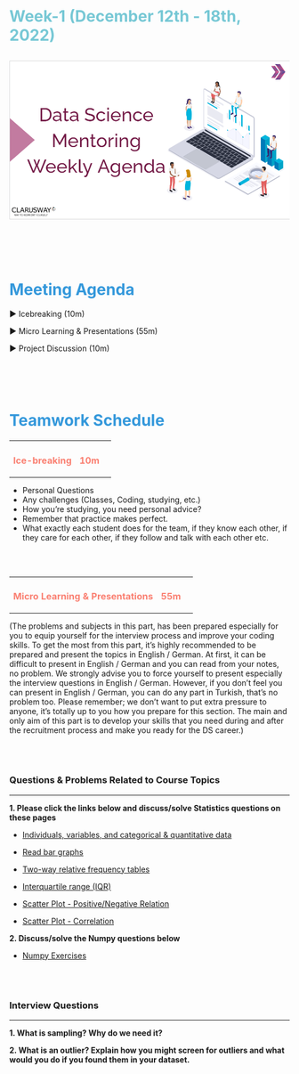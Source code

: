 <h1><strong><span style="color: #77C8D5;">Week-1 (December 12th - 18th, 2022)</strong></span>

![logo](ds_agenda_logo.png)

<br>


<h1><strong><span style="color: #3498DB;">Meeting Agenda</strong></h1></span>

<span class="c16 c30">▶ </span><span
class="c42 c82">Icebreaking (10m)</span><span class="c16 c23"> </span>

<span class="c16 c30">▶ </span><span
class="c42 c82">Micro Learning & Presentations (55m)</span><span class="c46 c42 c48"> </span>


<span class="c30">▶ </span><span class="c46 c48 c42">Project Discussion (10m)</span>

<br>
<br>
<br>

<div style="page-break-after: always;"></div>

<h1><strong><span style="color: #3498DB;">Teamwork Schedule</strong></h1></span>

<table style= "width:100%;">
                <tr>
                <td style="color: #FA8072; text-align:left "><h3><strong><p>Ice-breaking</td>
                <td style="color: #FA8072; text-align:right;"><h3><strong><p>10m</p><td>                </tr>
</table>

- Personal Questions 
- Any challenges (Classes, Coding, studying, etc.) 
- How you’re studying, you need personal advice? 
- Remember that practice makes perfect. 
- What exactly each student does for the team, if they know each other, if they care for each other, if they follow and talk with each other etc. 

<br>
<br>

<table style= "width:100%;">
                <tr>
                <td style="color: #FA8072; text-align:left "><h3><strong><p>Micro Learning & Presentations</td>
                <td style="color: #FA8072; text-align:right;"><h3><strong><p>55m</p><td>                </tr>
</table>
(The problems and subjects in this part, has been prepared especially for you to equip yourself for the interview process and improve your coding skills. 
To get the most from this part, it’s highly recommended to be prepared and present the topics in English / German.
At first, it can be difficult to present in English / German and you can read from your notes, no problem. 
We strongly advise you to force yourself to present especially the interview questions in English / German. 
However, if you don’t feel you can present in English / German, you can do any part in Turkish, that’s no problem too. 
Please remember; we don’t want to put extra pressure to anyone, it’s totally up to you how you prepare for this section. 
The main and only aim of this part is to develop your skills that you need during and after the recruitment process and make you ready for the DS career.)


                  
<br><br>
<h3><strong>Questions & Problems Related to Course Topics</strong></h4>
<hr>

**1. Please click the links below and discuss/solve Statistics questions on these pages**
- [Individuals, variables, and categorical & quantitative data](https://www.khanacademy.org/math/statistics-probability/analyzing-categorical-data/one-categorical-variable/e/individuals-variables-categorical-quantitative-data)

- [Read bar graphs](https://www.khanacademy.org/math/statistics-probability/analyzing-categorical-data/one-categorical-variable/e/reading_bar_charts_2)

- [Two-way relative frequency tables](https://www.khanacademy.org/math/statistics-probability/analyzing-categorical-data/two-way-tables-for-categorical-data/e/reading-two-way-relative-frequency-tables)

- [Interquartile range (IQR)](https://www.khanacademy.org/math/statistics-probability/summarizing-quantitative-data/interquartile-range-iqr/e/calculating-the-interquartile-range--iqr-)

- [Scatter Plot - Positive/Negative Relation](https://www.khanacademy.org/math/probability/scatterplots-a1/creating-interpreting-scatterplots/e/positive-and-negative-linear-correlations-from-scatter-plots)

- [Scatter Plot - Correlation](https://www.khanacademy.org/math/probability/scatterplots-a1/creating-interpreting-scatterplots/e/correlation-coefficient-intuition)


**2. Discuss/solve the Numpy questions below**

- [Numpy Exercises](https://github.com/clarusway/DS-DE-0422-TR/blob/main/2-%20Weekly%20Agendas/Week_1/NumPy-Exercises_Student.ipynb)



<br><br>
<h3><strong>Interview Questions</strong></h4>
<hr>

**1. What is sampling? Why do we need it?**

                  
**2. What is an outlier? Explain how you might screen for outliers and what would you do if you found them in your dataset.**
